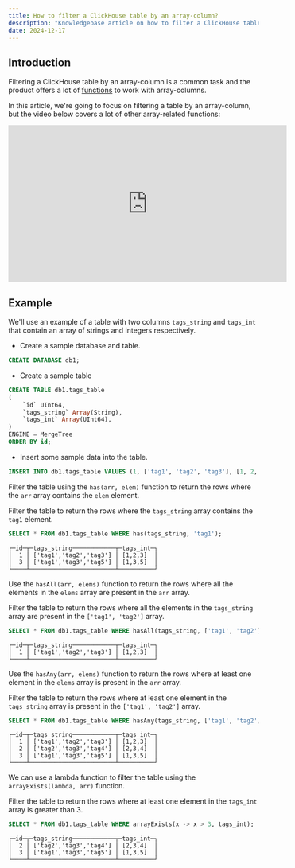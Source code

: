 ```yaml
---
title: How to filter a ClickHouse table by an array-column?
description: "Knowledgebase article on how to filter a ClickHouse table by an array-column."
date: 2024-12-17
---
```


## Introduction

Filtering a ClickHouse table by an array-column is a common task and the product offers a lot of [functions](/docs/en/sql-reference/functions/array-functions) to work with array-columns.

<!-- truncate -->

In this article, we're going to focus on filtering a table by an array-column, but the video below covers a lot of other array-related functions:

<iframe width="560" height="315" src="https://www.youtube.com/embed/JKHAdCFtYDg?si=OqS3ry1LFrOlF8Iy" title="YouTube video player" frameborder="0" allow="accelerometer; autoplay; clipboard-write; encrypted-media; gyroscope; picture-in-picture; web-share" referrerpolicy="strict-origin-when-cross-origin" allowfullscreen></iframe>

## Example

We'll use an example of a table with two columns `tags_string` and `tags_int` that contain an array of strings and integers respectively.

- Create a sample database and table.

```sql
CREATE DATABASE db1;
```

- Create a sample table

```sql
CREATE TABLE db1.tags_table
(
    `id` UInt64,
    `tags_string` Array(String),
    `tags_int` Array(UInt64),
)
ENGINE = MergeTree
ORDER BY id;
```

- Insert some sample data into the table.

```sql
INSERT INTO db1.tags_table VALUES (1, ['tag1', 'tag2', 'tag3'], [1, 2, 3]), (2, ['tag2', 'tag3', 'tag4'], [2, 3, 4]), (3, ['tag1', 'tag3', 'tag5'], [1, 3, 5]);
```

Filter the table using the `has(arr, elem)` function to return the rows where the `arr` array contains the `elem` element.

Filter the table to return the rows where the `tags_string` array contains the `tag1` element.

```sql
SELECT * FROM db1.tags_table WHERE has(tags_string, 'tag1');
```

```text
┌─id─┬─tags_string────────────┬─tags_int─┐
│  1 │ ['tag1','tag2','tag3'] │ [1,2,3]  │
│  3 │ ['tag1','tag3','tag5'] │ [1,3,5]  │
└────┴────────────────────────┴──────────┘
```

Use the `hasAll(arr, elems)` function to return the rows where all the elements in the `elems` array are present in the `arr` array.

Filter the table to return the rows where all the elements in the `tags_string` array are present in the `['tag1', 'tag2']` array.

```sql
SELECT * FROM db1.tags_table WHERE hasAll(tags_string, ['tag1', 'tag2']);
```

```text
┌─id─┬─tags_string────────────┬─tags_int─┐
│  1 │ ['tag1','tag2','tag3'] │ [1,2,3]  │
└────┴────────────────────────┴──────────┘
```

Use the `hasAny(arr, elems)` function to return the rows where at least one element in the `elems` array is present in the `arr` array.

Filter the table to return the rows where at least one element in the `tags_string` array is present in the `['tag1', 'tag2']` array.

```sql
SELECT * FROM db1.tags_table WHERE hasAny(tags_string, ['tag1', 'tag2']);
```

```text
┌─id─┬─tags_string────────────┬─tags_int─┐
│  1 │ ['tag1','tag2','tag3'] │ [1,2,3]  │
│  2 │ ['tag2','tag3','tag4'] │ [2,3,4]  │
│  3 │ ['tag1','tag3','tag5'] │ [1,3,5]  │
└────┴────────────────────────┴──────────┘
```

We can use a lambda function to filter the table using the `arrayExists(lambda, arr)` function. 

Filter the table to return the rows where at least one element in the `tags_int` array is greater than 3.

```sql
SELECT * FROM db1.tags_table WHERE arrayExists(x -> x > 3, tags_int);
```

```text
┌─id─┬─tags_string────────────┬─tags_int─┐
│  2 │ ['tag2','tag3','tag4'] │ [2,3,4]  │
│  3 │ ['tag1','tag3','tag5'] │ [1,3,5]  │
└────┴────────────────────────┴──────────┘
```
